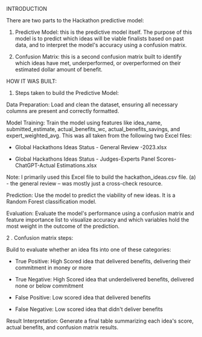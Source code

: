 INTRODUCTION 

There are two parts to the Hackathon predictive model:  

1. Predictive Model: this is the predictive model itself. The purpose of this model is to predict which ideas will be viable finalists based on past data, and to interpret the model's accuracy using a confusion matrix. 

2. Confusion Matrix: this is a second confusion matrix built to identify which ideas have met, underperformed, or overperformed on their estimated dollar amount of benefit.


HOW IT WAS BUILT: 


1. Steps taken to build the Predictive Model: 

Data Preparation: Load and clean the dataset, ensuring all necessary columns are present and correctly formatted. 



Model Training: Train the model using features like idea_name, submitted_estimate, actual_benefits_wc, actual_benefits_savings, and expert_weighted_avg. This was all taken from the following two Excel files: 

- Global Hackathons Ideas Status - General Review -2023.xlsx 

- Global Hackathons Ideas Status - Judges-Experts Panel Scores-ChatGPT-Actual Estimations.xlsx 

Note: I primarily used this Excel file to build the hackathon_ideas.csv file. (a) - the general review – was mostly just a cross-check resource. 


Prediction: Use the model to predict the viability of new ideas. It is a Random Forest classification model. 


Evaluation: Evaluate the model's performance using a confusion matrix and feature importance list to visualize accuracy and which variables hold the most weight in the outcome of the prediction. 


2 . Confusion matrix steps:

Build to evaluate whether an idea fits into one of these categories: 

- True Positive: High Scored idea that delivered benefits, delivering their commitment in money or more 

- True Negative: High Scored idea that underdelivered benefits, delivered none or below commitment 

- False Positive: Low scored idea that delivered benefits 

- False Negative: Low scored idea that didn't deliver benefits 

Result Interpretation: Generate a final table summarizing each idea's score, actual benefits, and confusion matrix results. 
